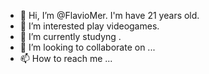 - 👋 Hi, I’m @FlavioMer. I'm have 21 years old.
- 👀 I’m interested  play videogames.
- 🌱 I’m currently studyng .
- 💞️ I’m looking to collaborate on ...
- 📫 How to reach me ...

<!---
FlavioMer1/FlavioMer1 is a ✨ special ✨ repository because its `README.md` (this file) appears on your GitHub profile.
You can click the Preview link to take a look at your changes.
--->
<!---
Holaaaa
--->
